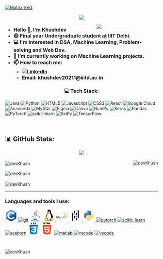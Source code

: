 <!--
**devKhush/devKhush** is a ✨ _special_ ✨ repository because its `README.md` (this file) appears on your GitHub profile.
-->

[![Matrix SVG](https://raw.githubusercontent.com/rodrigograca31/rodrigograca31/master/matrix.svg)](https://www.youtube.com/watch?v=dQw4w9WgXcQ)

<!-- <br> -->
<p align="center" >
<img align="center" src="https://readme-typing-svg.herokuapp.com?font=Fira+Code&size=25&duration=4000&pause=1000&color=AC1877&width=435&lines=I'm+Khushdev+Pandit...;I'm+a+Developer+and+Researcher;Welcome+to+my+github+profile!">
</p>

<p align="left"> 
<img align="right" src="https://user-images.githubusercontent.com/93486108/188274030-47ff144e-876f-47b3-89e2-5a272949a451.gif" width=40%>
</p>

<!-- <br> -->
<h3>
<ul>
<li> Hello 🙌, I'm Khushdev  </li>
<li> 😄 Final year Undergraduate student at IIIT Delhi. </li>
<li> 💻 I'm interested in DSA, Machine Learning, Problem-solving and Web Dev. </li>
<li> 👀 I’m currently working on Machine Learning projects. </li>
<li> 📫 How to reach me: 
      <ul>
      <li>
      <a href="https://www.linkedin.com/in/khushdev-pandit-395365200" target="_blank"><img src=https://img.shields.io/badge/linkedin-%231E77B5.svg?&style=for-the-badge&logo=linkedin&logoColor=white alt="LinkedIn" style="margin-top:4px;" />
      </a></li>
      <li> Email: khushdev20211@iiitd.ac.in </li>
      </ul>
</li>
</ul>
</h3>




<h3 align="center">💻 Tech Stack:</h3> 
<p>

![Java](https://img.shields.io/badge/java-%23ED8B00.svg?style=for-the-badge&logo=java&logoColor=white) ![Python](https://img.shields.io/badge/python-3670A0?style=for-the-badge&logo=python&logoColor=ffdd54)  ![HTML5](https://img.shields.io/badge/html5-%23E34F26.svg?style=for-the-badge&logo=html5&logoColor=white) 
![Javascript](https://img.shields.io/badge/javascript-black?style=for-the-badge&logo=javascript&logoColor=yellow)
![CSS3](https://img.shields.io/badge/css3-%231572B6.svg?style=for-the-badge&logo=css3&logoColor=white)
![React](https://img.shields.io/badge/react-navy?style=for-the-badge&logo=react&logoColor=yellow)
![Google Cloud](https://img.shields.io/badge/Google%20Cloud-%234285F4.svg?style=for-the-badge&logo=google-cloud&logoColor=white) ![Anaconda](https://img.shields.io/badge/Anaconda-%2344A833.svg?style=for-the-badge&logo=anaconda&logoColor=white) ![MySQL](https://img.shields.io/badge/mysql-%2300f.svg?style=for-the-badge&logo=mysql&logoColor=white) 	![Figma](https://img.shields.io/badge/figma-%23F24E1E.svg?style=for-the-badge&logo=figma&logoColor=white) ![Canva](https://img.shields.io/badge/Canva-%2300C4CC.svg?style=for-the-badge&logo=Canva&logoColor=white) ![NumPy](https://img.shields.io/badge/numpy-%23013243.svg?style=for-the-badge&logo=numpy&logoColor=white) ![Keras](https://img.shields.io/badge/Keras-%23D00000.svg?style=for-the-badge&logo=Keras&logoColor=white) ![Pandas](https://img.shields.io/badge/pandas-%23150458.svg?style=for-the-badge&logo=pandas&logoColor=white) ![PyTorch](https://img.shields.io/badge/PyTorch-%23EE4C2C.svg?style=for-the-badge&logo=PyTorch&logoColor=white) ![scikit-learn](https://img.shields.io/badge/scikit--learn-%23F7931E.svg?style=for-the-badge&logo=scikit-learn&logoColor=white) ![SciPy](https://img.shields.io/badge/SciPy-%230C55A5.svg?style=for-the-badge&logo=scipy&logoColor=%white) ![TensorFlow](https://img.shields.io/badge/TensorFlow-%23FF6F00.svg?style=for-the-badge&logo=TensorFlow&logoColor=white)
</p>
<br/>   


## 📊 GitHub Stats:
 
<p align = "center">
  <img  src = "http://github-profile-summary-cards.vercel.app/api/cards/profile-details?username=devKhush&theme=github_dark">
</p>
<p>
<img align="right" src="http://github-profile-summary-cards.vercel.app/api/cards/repos-per-language?username=devKhush&theme=github_dark" alt="devKhush" />
<!-- </p> -->
<!-- <p> -->
<img align="center" src="http://github-profile-summary-cards.vercel.app/api/cards/most-commit-language?username=devKhush&theme=github_dark" alt="devKhush" />
</p>
<p>
<img align="center" src="https://github-readme-stats.vercel.app/api?username=devKhush&show_icons=true&locale=en&theme=github_dark" alt="devKhush" />
<!-- </p> -->
<br>
<br>
<!-- <p> -->
<img align="center" class="center" src="https://github-readme-streak-stats.herokuapp.com/?user=devKhush&theme=github_dark" alt="devKhush" /></p>
<p></p>
<hr>



<h3 align="left">Languages and tools I use:</h3>
<p align="left"> 
<a href="https://www.cprogramming.com/" target="_blank" rel="noreferrer"> <img src="https://raw.githubusercontent.com/devicons/devicon/master/icons/c/c-original.svg" alt="c" width="40" height="40"/> </a> 
<!---
<a href="https://www.w3schools.com/cpp/" target="_blank" rel="noreferrer"> <img src="https://raw.githubusercontent.com/devicons/devicon/master/icons/cplusplus/cplusplus-original.svg" alt="cplusplus" width="40" height="40"/> </a> 
-->
<a href="https://git-scm.com/" target="_blank" rel="noreferrer"> <img src="https://www.vectorlogo.zone/logos/git-scm/git-scm-icon.svg" alt="git" width="40" height="40"/> </a> 
<a href="https://www.java.com" target="_blank" rel="noreferrer"> <img src="https://raw.githubusercontent.com/devicons/devicon/master/icons/java/java-original.svg" alt="java" width="40" height="40"/> </a> 
<a href="https://www.linux.org/" target="_blank" rel="noreferrer"> <img src="https://raw.githubusercontent.com/devicons/devicon/master/icons/linux/linux-original.svg" alt="linux" width="40" height="40"/> </a> 
<a href="https://www.mysql.com/" target="_blank" rel="noreferrer"> <img src="https://raw.githubusercontent.com/devicons/devicon/master/icons/mysql/mysql-original-wordmark.svg" alt="mysql" width="40" height="40"/> </a> 
<a href="https://pandas.pydata.org/" target="_blank" rel="noreferrer"> <img src="https://raw.githubusercontent.com/devicons/devicon/2ae2a900d2f041da66e950e4d48052658d850630/icons/pandas/pandas-original.svg" alt="pandas" width="40" height="40"/> </a> 
<a href="https://www.python.org" target="_blank" rel="noreferrer"> <img src="https://raw.githubusercontent.com/devicons/devicon/master/icons/python/python-original.svg" alt="python" width="40" height="40"/> </a> 
<a href="https://pytorch.org/" target="_blank" rel="noreferrer"> <img src="https://www.vectorlogo.zone/logos/pytorch/pytorch-icon.svg" alt="pytorch" width="40" height="40"/> </a> 
<a href="https://scikit-learn.org/" target="_blank" rel="noreferrer"> <img src="https://upload.wikimedia.org/wikipedia/commons/0/05/Scikit_learn_logo_small.svg" alt="scikit_learn" width="40" height="40"/> </a> 
<a href="https://seaborn.pydata.org/" target="_blank" rel="noreferrer"> <img src="https://seaborn.pydata.org/_images/logo-mark-lightbg.svg" alt="seaborn" width="40" height="40"/> </a> 
<a href="https://www.w3schools.com/css/" target="_blank"> <img src="https://raw.githubusercontent.com/devicons/devicon/master/icons/css3/css3-original-wordmark.svg"
alt="css3" height="40" width="40"/> </a>
<a href="https://www.w3schools.com/html/"> <img height="40" width="40" alt="html5" src="https://raw.githubusercontent.com/github/explore/80688e429a7d4ef2fca1e82350fe8e3517d3494d/topics/html/html.png"></a>
<a href="https://in.mathworks.com/products/matlab.html" target="_blank" rel="noreferrer"> <img src="https://logos-world.net/wp-content/uploads/2020/12/MATLAB-Symbol.jpg" alt="matlab" width="40" height="40"/> </a> 
<a href="https://code.visualstudio.com/" target="_blank" rel="noreferrer"> <img src="https://w7.pngwing.com/pngs/512/824/png-transparent-visual-studio-code-hd-logo-thumbnail.png" alt="vscode" width="40" height="40"/> </a> 
<a href="https://www.jetbrains.com/idea/" target="_blank" rel="noreferrer"> <img src="https://icon-library.com/images/intellij-idea-icon/intellij-idea-icon-5.jpg" alt="vscode" width="40" height="40"/> </a> 
<!--
<a href="https://www.tensorflow.org" target="_blank" rel="noreferrer"> <img src="https://www.vectorlogo.zone/logos/tensorflow/tensorflow-icon.svg" alt="tensorflow" width="40" height="40"/> </a> 
-->
</p>
<br>


<p align="left"> <img src="https://komarev.com/ghpvc/?username=devKhush&label=Profile%20views&color=0e75b6&style=flat" alt="devKhush" /> </p>
